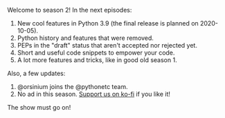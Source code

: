 Welcome to season 2! In the next episodes:

1. New cool features in Python 3.9 (the final release is planned on 2020-10-05).
2. Python history and features that were removed.
3. PEPs in the "draft" status that aren't accepted nor rejected yet.
4. Short and useful code snippets to empower your code.
5. A lot more features and tricks, like in good old season 1.

Also, a few updates:

1. @orsinium joins the @pythonetc team.
2. No ad in this season. [Support us on ko-fi](https://ko-fi.com/pythonetc) if you like it!

The show must go on!
